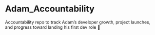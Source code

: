 # Adam_Accountability
Accountability repo to track Adam’s developer growth, project launches, and progress toward landing his first dev role 🚀
